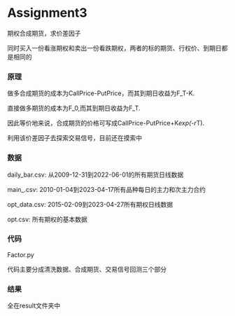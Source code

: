 # Assignment3
期权合成期货，求价差因子

同时买入一份看涨期权和卖出一份看跌期权，两者的标的期货、行权价、到期日都是相同的

### 原理
做多合成期货的成本为CallPrice-PutPrice，而其到期日收益为F_T-K.

直接做多期货的成本为F_0,而其到期日收益为F_T.

因此等价地来说，合成期货的价格可写成CallPrice-PutPrice+K*exp(-r*T).

利用该价差因子去探索交易信号，目前还在摸索中
### 数据
daily_bar.csv: 从2009-12-31到2022-06-01的所有期货日线数据

main_.csv: 2010-01-04到2023-04-17所有品种每日的主力和次主力合约

opt_data.csv: 2015-02-09到2023-04-27所有期权日线数据

opt.csv: 所有期权的基本数据

### 代码
Factor.py

代码主要分成清洗数据、合成期货、交易信号回测三个部分

### 结果
全在result文件夹中
